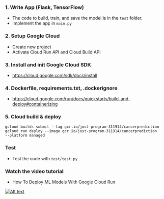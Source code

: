 ### 1. Write App (Flask, TensorFlow)

- The code to build, train, and save the model is in the `test` folder.
- Implement the app in `main.py`

### 2. Setup Google Cloud

- Create new project
- Activate Cloud Run API and Cloud Build API

### 3. Install and init Google Cloud SDK

- https://cloud.google.com/sdk/docs/install

### 4. Dockerfile, requirements.txt, .dockerignore

- https://cloud.google.com/run/docs/quickstarts/build-and-deploy#containerizing

### 5. Cloud build & deploy

```
gcloud builds submit --tag gcr.io/just-program-311914/cancerprediction
gcloud run deploy --image gcr.io/just-program-311914/cancerprediction --platform managed
```

### Test

- Test the code with `test/test.py`

### Watch the video tutorial

- How To Deploy ML Models With Google Cloud Run

[![Alt text](https://img.youtube.com/vi/vieoHqt7pxo/hqdefault.jpg)](https://youtu.be/vieoHqt7pxo)
